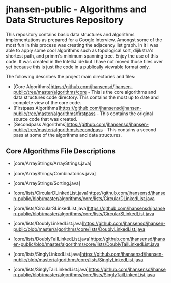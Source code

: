 # jhansen-public - Algorithms and Data Structures Repository
This repository contains basic data structures and algorithms implementations as prepared for a Google Interview. Amongst some of the most fun in this process was creating the adjacency list graph. In it I was able to apply some cool algorithms such as topological sort, dijikstra's shortest path, and primm's minimum spanning tree. Enjoy the use of this code. It was created in the IntelliJ ide but I have not moved those files over yet because this is just the code in a publically viewable format only.

The following describes the project main directories and files:
* [Core Algorithms]https://github.com/jhansensd/jhansen-public/tree/master/algorithms/core - This is the core algorithms and data structures code directory. This contains the most up to date and complete view of the core code.
* [Firstpass Algorithms]https://github.com/jhansensd/jhansen-public/tree/master/algorithms/firstpass - This contains the original source code that was created.
* [Secondpass Algorithms]https://github.com/jhansensd/jhansen-public/tree/master/algorithms/secondpass - This contains a second pass at some of the algorithms and data structures.

## Core Algorithms File Descriptions
* [core/ArrayStrings/ArrayStrings.java]
* [core/ArrayStrings/Combinatorics.java]
* [core/ArrayStrings/Sorting.java]

* [core/lists/CircularDLinkedList.java]https://github.com/jhansensd/jhansen-public/blob/master/algorithms/core/lists/CircularDLinkedList.java
* [core/lists/CircularSLinkedList.java]https://github.com/jhansensd/jhansen-public/blob/master/algorithms/core/lists/CircularSLinkedList.java
* [core/lists/DoublyLinkedList.java]https://github.com/jhansensd/jhansen-public/blob/master/algorithms/core/lists/DoublyLinkedList.java
* [core/lists/DoublyTailLinkedList.java]https://github.com/jhansensd/jhansen-public/blob/master/algorithms/core/lists/DoublyTailLinkedList.java
* [core/lists/SinglyLinkedList.java]https://github.com/jhansensd/jhansen-public/blob/master/algorithms/core/lists/SinglyLinkedList.java
* [core/lists/SinglyTailLinkedList.java]https://github.com/jhansensd/jhansen-public/blob/master/algorithms/core/lists/SinglyTailLinkedList.java

